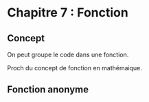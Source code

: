 # Chapitre 7 : Fonction

## Concept

On peut groupe le code dans une fonction.


Proch du concept de fonction en mathémaique.

## Fonction anonyme
